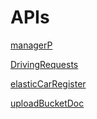 # APIs

[managerP](APIs%2001b022e1b6b2453faf9e457af4dd7c7c/managerP%2058345df2ce5740b59c7ba536290f04bf.md)

[DrivingRequests](APIs%2001b022e1b6b2453faf9e457af4dd7c7c/DrivingRequests%204ee99f17120945c9b62bd3885dfc8e48.md)

[elasticCarRegister](APIs%2001b022e1b6b2453faf9e457af4dd7c7c/elasticCarRegister%20d23c1bc5926a418e9ff39637be643a00.md)

[uploadBucketDoc](APIs%2001b022e1b6b2453faf9e457af4dd7c7c/uploadBucketDoc%203b9a583063e5476495805b80e3427a22.md)